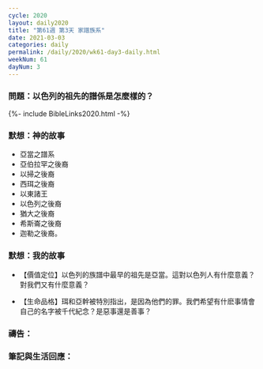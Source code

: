 ```yaml
---
cycle: 2020
layout: daily2020
title: "第61週 第3天 家譜族系"
date: 2021-03-03
categories: daily
permalink: /daily/2020/wk61-day3-daily.html
weekNum: 61
dayNum: 3
---
```


### 問題：以色列的祖先的譜係是怎麼樣的？
 
{%- include BibleLinks2020.html -%}

### 默想：神的故事 
+ 亞當之譜系  
+ 亞伯拉罕之後裔  
+ 以掃之後裔  
+ 西珥之後裔  
+ 以東諸王  
+ 以色列之後裔  
+ 猶大之後裔  
+ 希斯崙之後裔  
+ 迦勒之後裔。 

### 默想：我的故事
+ 【價值定位】以色列的族譜中最早的祖先是亞當。這對以色列人有什麼意義？對我們又有什麼意義？ 

+ 【生命品格】珥和亞幹被特別指出，是因為他們的罪。我們希望有什麽事情會自己的名字被千代紀念？是惡事還是善事？ 

### 禱告：

### 筆記與生活回應：

